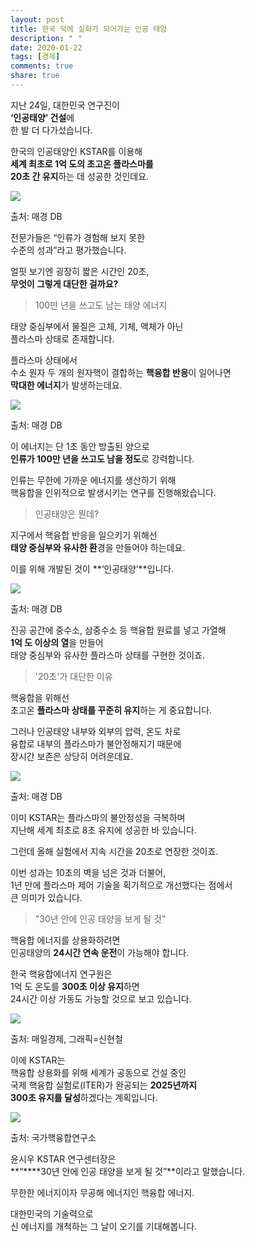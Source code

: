 ```yaml
---
layout: post
title: 한국 덕에 실화가 되어가는 인공 태양
description: " "
date: 2020-01-22
tags: [경제]
comments: true
share: true
---
```



지난 24일, 대한민국 연구진이  
**‘인공태양’ 건설**에  
한 발 더 다가섰습니다.  
  
한국의 인공태양인 KSTAR를 이용해  
**세계 최초로 1억 도의 초고온 플라스마를**  
**20초 간 유지**하는 데 성공한 것인데요.

![](https://post-phinf.pstatic.net/MjAyMDEyMDFfNTMg/MDAxNjA2NzgxOTg4MjM4.XVv3A-zW-xF2x996yhy7Uxgwacw9Euc7n5O3E-dtQZIg.CoWRvyOjB74DnYsaEIHr2Mf12JnFdUvNbqJBaibMflEg.PNG/2._%EB%A7%A4%EA%B2%BD_DB.png?type=w1200)

출처: 매경 DB

전문가들은 “인류가 경험해 보지 못한  
수준의 성과”라고 평가했습니다.  
  
얼핏 보기엔 굉장히 짧은 시간인 20초,  
**무엇이 그렇게 대단한 걸까요?**

> 100만 년을 쓰고도 남는 태양 에너지

태양 중심부에서 물질은 고체, 기체, 액체가 아닌  
플라스마 상태로 존재합니다.  
  
플라스마 상태에서  
수소 원자 두 개의 원자핵이 결합하는  **핵융합 반응**이 일어나면  
**막대한 에너지**가 발생하는데요.

![](https://post-phinf.pstatic.net/MjAyMDEyMDFfMTI0/MDAxNjA2NzgyMDM5ODYx.wzDWro616gey9JWl7E1PlGeKZJpAqrLNhNsIKrB6uOIg.Y-0EJ8yxLd7k2_lh224Zlm55jxE-ct7Gae_Jy8QJi6Eg.PNG/4._%EB%A7%A4%EA%B2%BD_DB.png?type=w1200)

출처: 매경 DB

이 에너지는 단 1초 동안 방출된 양으로  
**인류가 100만 년을 쓰고도 남을 정도**로 강력합니다.  
  
인류는 무한에 가까운 에너지를 생산하기 위해  
핵융합을 인위적으로 발생시키는 연구를 진행해왔습니다.

> 인공태양은 뭔데?

지구에서 핵융합 반응을 일으키기 위해선  
**태양 중심부와 유사한 환**경을 만들어야 하는데요.  
  
이를 위해 개발된 것이  **‘인공태양’**입니다.

![](https://post-phinf.pstatic.net/MjAyMDEyMDFfMTcy/MDAxNjA2NzgyMDg5MDI1.GzTgmX_GkhMWHBnyzLt8POuRvX-H8gwn8kPvEExTJPsg.pcDT_HJQqgfKKjoyH39IW96JQ-1Ttwi9Xs8gOxFgt3gg.PNG/1._%EB%A7%A4%EA%B2%BD_DB.png?type=w1200)

출처: 매경 DB

진공 공간에 중수소, 삼중수소 등 핵융합 원료를 넣고 가열해  
**1억 도 이상의 열**을 만들어  
태양 중심부와 유사한 플라스마 상태를 구현한 것이죠.

> '20초'가 대단한 이유

핵융합을 위해선  
초고온  **플라스마 상태를 꾸준히 유지**하는 게 중요합니다.  
  
그러나 인공태양 내부와 외부의 압력, 온도 차로  
융합로 내부의 플라스마가 불안정해지기 때문에  
장시간 보존은 상당히 어려운데요.

![](https://post-phinf.pstatic.net/MjAyMDEyMDFfMjE3/MDAxNjA2NzgyMTU2Mzk4.QDyoSwIYFVPlpWwufdTydD1STeOn2Vc_m0xNCYU_PR4g.HX0iXaR9f7un9FNmESoImOL7ufYWuyKsE7mbzfbMBocg.PNG/3._%EB%A7%A4%EA%B2%BD_DB.png?type=w1200)

출처: 매경 DB

이미 KSTAR는 플라스마의 불안정성을 극복하며  
지난해 세계 최초로 8초 유지에 성공한 바 있습니다.  
  
그런데 올해 실험에서 지속 시간을 20초로 연장한 것이죠.  
  
이번 성과는 10초의 벽을 넘은 것과 더불어,  
1년 만에 플라스마 제어 기술을 획기적으로 개선했다는 점에서  
큰 의미가 있습니다.

> "30년 안에 인공 태양을 보게 될 것"

핵융합 에너지를 상용화하려면  
인공태양의  **24시간 연속 운전**이 가능해야 합니다.  
  
한국 핵융합에너지 연구원은  
1억 도 온도를  **300초 이상 유지**하면  
24시간 이상 가동도 가능할 것으로 보고 있습니다.

![](https://post-phinf.pstatic.net/MjAyMDEyMDFfMTI1/MDAxNjA2NzgyMjE0MDYw.gkQmZifKYLBF9ElGcO7ceXYDRjhO9ThYFcZsBrYD89Yg.Jo-lwabDBXgj750vYLbQyQm9aaRddVVwZTEZkR05tsgg.PNG/5._%EB%A7%A4%EC%9D%BC%EA%B2%BD%EC%A0%9C.png?type=w1200)

출처: 매일경제, 그래픽=신현철

이에 KSTAR는  
핵융합 상용화를 위해 세계가 공동으로 건설 중인  
국제 핵융합 실험로(ITER)가 완공되는 **2025년까지**  
**300초 유지를 달성**하겠다는 계획입니다.

![](https://post-phinf.pstatic.net/MjAyMDEyMDFfOTIg/MDAxNjA2NzgyMjQxMjQ4.54Ok5eVaFI3qqIQ8XasWnJdjnGQOtLli0VnaR5rGOXkg.Yyrwa49v56Yk7q0VVqF-IL_AMPVLNlo0lSZKloVGzmUg.PNG/6._%EB%A7%A4%EC%9D%BC%EA%B2%BD%EC%A0%9C.png?type=w1200)

출처: 국가핵융합연구소

윤시우 KSTAR 연구센터장은  
**“****30년 안에 인공 태양을 보게 될 것”**이라고 말했습니다.  
  
무한한 에너지이자 무공해 에너지인 핵융합 에너지.  
  
대한민국의 기술력으로  
신 에너지를 개척하는 그 날이 오기를 기대해봅니다.